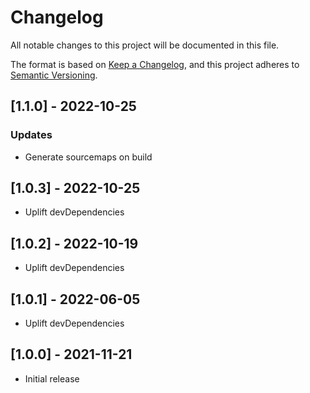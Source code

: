 # Changelog

All notable changes to this project will be documented in this file.

The format is based on [Keep a Changelog](https://keepachangelog.com/en/1.0.0/),
and this project adheres to [Semantic Versioning](https://semver.org/spec/v2.0.0.html).

## [1.1.0] - 2022-10-25

### Updates
- Generate sourcemaps on build

## [1.0.3] - 2022-10-25

- Uplift devDependencies

## [1.0.2] - 2022-10-19

- Uplift devDependencies

## [1.0.1] - 2022-06-05

- Uplift devDependencies

## [1.0.0] - 2021-11-21

- Initial release
